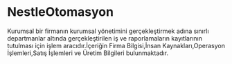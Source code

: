 # NestleOtomasyon
Kurumsal bir firmanın  kurumsal yönetimini gerçekleştirmek adına sınırlı departmanlar altında gerçekleştirilen iş ve raporlamaların kayıtlarının tutulması için işlem aracıdır.İçeriğin Firma Bilgisi,İnsan Kaynakları,Operasyon İşlemleri,Satış İşlemleri ve Üretim Bilgileri bulunmaktadır.
